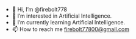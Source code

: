 - 👋 Hi, I’m @firebolt778
- 👀 I’m interested in Artificial Intelligence.
- 🌱 I’m currently learning Artificial Intelligence.
- 📫 How to reach me [firebolt77800@gmail.com](mailto:firebolt77800@gmail.com)

